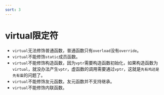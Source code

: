 ```yaml
---
sort: 3
---
```


# virtual限定符

+ `virtual`无法修饰普通函数，普通函数只有`overload`没有`override`。
+ `virtual`不能修饰`static`成员函数。
+ `virtual`不能修饰构造函数，因为`vptr`需要构造函数初始化，如果构造函数为`virtual`，就没办法产生`vptr`，虚函数的调用需要通过`vptr`，这就是`先有鸡还是先有蛋`的问题了。
+ `virtual`不能修饰友元函数。友元函数并不支持继承。
+ `virtual`不能修饰内联函数。